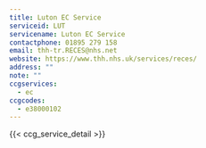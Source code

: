 ```yaml
---
title: Luton EC Service
serviceid: LUT
servicename: Luton EC Service
contactphone: 01895 279 158
email: thh-tr.RECES@nhs.net
website: https://www.thh.nhs.uk/services/reces/
address: ""
note: ""
ccgservices:
  - ec
ccgcodes:
  - e38000102
---
```


{{< ccg_service_detail >}}

